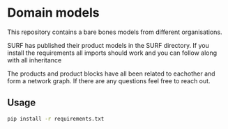 # Domain models
This repository contains a bare bones models from different organisations.

SURF has published their product models in the SURF directory. If you install
the requirements all imports should work and you can follow along with all inheritance

The products and product blocks have all been related to eachother and form a network graph.
If there are any questions feel free to reach out.

## Usage

```bash
pip install -r requirements.txt
```

